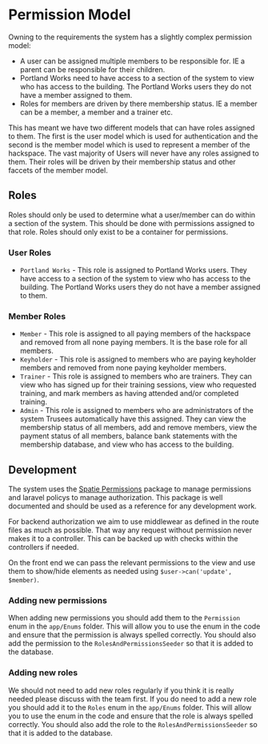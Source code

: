# Permission Model

Owning to the requirements the system has a slightly complex permission model:
* A user can be assigned multiple members to be responsible for. IE a parent can be responsible for their children.
* Portland Works need to have access to a section of the system to view who has access to the building. The Portland Works users they do not have a member assigned to them.
* Roles for members are driven by there membership status. IE a member can be a member, a member and a trainer etc.

This has meant we have two different models that can have roles assigned to them. The first is the user model which is used for authentication and the second is the member model which is used to represent a member of the hackspace.
The vast majority of Users will never have any roles assigned to them. Their roles will be driven by their membership status and other faccets of the member model.

## Roles
Roles should only be used to determine what a user/member can do within a section of the system. This should be done with permissions assigned to that role. Roles should only exist to be a container for permissions.

### User Roles
* `Portland Works` - This role is assigned to Portland Works users. They have access to a section of the system to view who has access to the building. The Portland Works users they do not have a member assigned to them.

### Member Roles
* `Member` - This role is assigned to all paying members of the hackspace and removed from all none paying members. It is the base role for all members.
* `Keyholder` - This role is assigned to members who are paying keyholder members and removed from none paying keyholder members.
* `Trainer` - This role is assigned to members who are trainers. They can view who has signed up for their training sessions, view who requested training, and mark members as having attended and/or completed training.
* `Admin` - This role is assigned to members who are administrators of the system Trusees automatically have this assigned. They can view the membership status of all members, add and remove members, view the payment status of all members, balance bank statements with the membership database, and view who has access to the building.

## Development
The system uses the [Spatie Permissions](https://spatie.be/docs/laravel-permission/v5/introduction) package to manage permissions and laravel policys to manage authorization. This package is well documented and should be used as a reference for any development work.

For backend authorization we aim to use middlewear as defined in the route files as much as possible. That way any request without permission never makes it to a controller. This can be backed up with checks within the controllers if needed.

On the front end we can pass the relevant permissions to the view and use them to show/hide elements as needed using `$user->can('update', $member)`.

### Adding new permissions
When adding new permissions you should add them to the `Permission` enum in the `app/Enums` folder. This will allow you to use the enum in the code and ensure that the permission is always spelled correctly. You should also add the permission to the `RolesAndPermissionsSeeder` so that it is added to the database.

### Adding new roles
We should not need to add new roles regularly if you think it is really needed please discuss with the team first. If you do need to add a new role you should add it to the `Roles` enum in the `app/Enums` folder. This will allow you to use the enum in the code and ensure that the role is always spelled correctly. You should also add the role to the `RolesAndPermissionsSeeder` so that it is added to the database.
